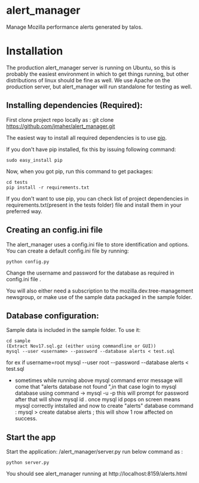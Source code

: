 alert_manager
=============

Manage Mozilla performance alerts generated by talos.

# Installation

The production alert_manager server is running on Ubuntu, so this is
probably the easiest environment in which to get things running, but other
distributions of linux should be fine as well. We use Apache on the
production server, but alert_manager will run standalone for testing as well.

## Installing dependencies (Required):


First clone project repo locally as :
git clone https://github.com/jmaher/alert_manager.git 

The easiest way to install all required dependencies is to use [pip][pip].

If you don't have pip installed, fix this by issuing following command:

    sudo easy_install pip

Now, when you got pip, run this command to get packages:

    cd tests
    pip install -r requirements.txt

If you don't want to use pip, you can check list of project dependencies in requirements.txt(present in the tests folder) file
and install them in your preferred way.

[pip]: http://pip.readthedocs.org/en/latest/

## Creating an config.ini file

The alert_manager uses a config.ini file to store identification and options.
You can create a default config.ini file by running:

    python config.py
 
Change the username and password for the database as required in config.ini file .

You will also either need a subscription to the mozilla.dev.tree-management
newsgroup, or make use of the sample data packaged in the sample folder.

## Database configuration:
Sample data is included in the sample folder. To use it:

    cd sample
    (Extract Nov17.sql.gz (either using commandline or GUI))
    mysql --user <username> --password --database alerts < test.sql
 
   for ex if username=root 
   mysql --user root --password --database alerts < test.sql 
 * sometimes while running above mysql command error message will come that "alerts database not found ",in that case
   login to mysql database using command -> mysql -u <username> -p
   this will prompt for password after that will show mysql id . 
   once mysql id pops on screen means mysql correctly intstalled and now to create "alerts" database 
   command : mysql > create databse alerts ;
   this will show 1 row affected on success.

## Start the app
Start the application:
    /alert_manager/server.py run below command as :

    python server.py

You should see alert_manager running at http://localhost:8159/alerts.html
